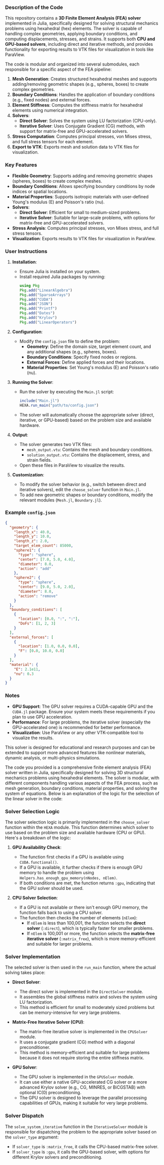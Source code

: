 ### Description of the Code

This repository contains a **3D Finite Element Analysis (FEA) solver** implemented in Julia, specifically designed for solving structural mechanics problems using hexahedral (hex) elements. The solver is capable of handling complex geometries, applying boundary conditions, and computing displacements, stresses, and strains. It supports both **CPU and GPU-based solvers**, including direct and iterative methods, and provides functionality for exporting results to VTK files for visualization in tools like ParaView.

The code is modular and organized into several submodules, each responsible for a specific aspect of the FEA pipeline:

1. **Mesh Generation**: Creates structured hexahedral meshes and supports adding/removing geometric shapes (e.g., spheres, boxes) to create complex geometries.
2. **Boundary Conditions**: Handles the application of boundary conditions (e.g., fixed nodes) and external forces.
3. **Element Stiffness**: Computes the stiffness matrix for hexahedral elements using numerical integration.
4. **Solvers**:
   - **Direct Solver**: Solves the system using LU factorization (CPU-only).
   - **Iterative Solver**: Uses Conjugate Gradient (CG) methods, with support for matrix-free and GPU-accelerated solvers.
5. **Stress Computation**: Computes principal stresses, von Mises stress, and full stress tensors for each element.
6. **Export to VTK**: Exports mesh and solution data to VTK files for visualization.

### Key Features

- **Flexible Geometry**: Supports adding and removing geometric shapes (spheres, boxes) to create complex meshes.
- **Boundary Conditions**: Allows specifying boundary conditions by node indices or spatial locations.
- **Material Properties**: Supports isotropic materials with user-defined Young's modulus (E) and Poisson's ratio (nu).
- **Solvers**:
  - **Direct Solver**: Efficient for small to medium-sized problems.
  - **Iterative Solver**: Suitable for large-scale problems, with options for matrix-free and GPU-accelerated solvers.
- **Stress Analysis**: Computes principal stresses, von Mises stress, and full stress tensors.
- **Visualization**: Exports results to VTK files for visualization in ParaView.

### User Instructions

1. **Installation**:
   - Ensure Julia is installed on your system.
   - Install required Julia packages by running:
     ```julia
     using Pkg
     Pkg.add("LinearAlgebra")
     Pkg.add("SparseArrays")
     Pkg.add("CUDA")
     Pkg.add("JSON")
     Pkg.add("Printf")
     Pkg.add("Dates")
     Pkg.add("Krylov")
     Pkg.add("LinearOperators")
     ```

2. **Configuration**:
   - Modify the `config.json` file to define the problem:
     - **Geometry**: Define the domain size, target element count, and any additional shapes (e.g., spheres, boxes).
     - **Boundary Conditions**: Specify fixed nodes or regions.
     - **External Forces**: Define applied forces and their locations.
     - **Material Properties**: Set Young's modulus (E) and Poisson's ratio (nu).

3. **Running the Solver**:
   - Run the solver by executing the `Main.jl` script:
     ```julia
     include("Main.jl")
     HEXA.run_main("path/to/config.json")
     ```
   - The solver will automatically choose the appropriate solver (direct, iterative, or GPU-based) based on the problem size and available hardware.

4. **Output**:
   - The solver generates two VTK files:
     - `mesh_output.vtu`: Contains the mesh and boundary conditions.
     - `solution_output.vtu`: Contains the displacement, stress, and strain fields.
   - Open these files in ParaView to visualize the results.

5. **Customization**:
   - To modify the solver behavior (e.g., switch between direct and iterative solvers), edit the `choose_solver` function in `Main.jl`.
   - To add new geometric shapes or boundary conditions, modify the relevant modules (`Mesh.jl`, `Boundary.jl`).

### Example `config.json`

```json
{
  "geometry": {
    "length_x": 40.0,
    "length_y": 10.0,
    "length_z": 2.0,
    "target_elem_count": 85000,
    "sphere1": {
      "type": "sphere",
      "center": [7.0, 5.0, 4.0],
      "diameter": 8.0,
      "action": "add"
    },
    "sphere2": {
      "type": "sphere",
      "center": [9.0, 5.0, 2.0],
      "diameter": 8.0,
      "action": "remove"
    }
  },
  "boundary_conditions": [
    {
      "location": [0.0, ":", ":"],
      "DoFs": [1, 2, 3]
    }
  ],
  "external_forces": [
    {
      "location": [1.0, 0.0, 0.0],
      "F": [0.0, 10.0, 0.0]
    }
  ],
  "material": {
    "E": 2.1e11,
    "nu": 0.3
  }
}
```

### Notes

- **GPU Support**: The GPU solver requires a CUDA-capable GPU and the `CUDA.jl` package. Ensure your system meets these requirements if you plan to use GPU acceleration.
- **Performance**: For large problems, the iterative solver (especially the GPU-accelerated one) is recommended for better performance.
- **Visualization**: Use ParaView or any other VTK-compatible tool to visualize the results.

This solver is designed for educational and research purposes and can be extended to support more advanced features like nonlinear materials, dynamic analysis, or multi-physics simulations.


The code you provided is a comprehensive finite element analysis (FEA) solver written in Julia, specifically designed for solving 3D structural mechanics problems using hexahedral elements. The solver is modular, with different components handling various aspects of the FEA process, such as mesh generation, boundary conditions, material properties, and solving the system of equations. Below is an explanation of the logic for the selection of the linear solver in the code:

### Solver Selection Logic

The solver selection logic is primarily implemented in the `choose_solver` function within the `HEXA` module. This function determines which solver to use based on the problem size and available hardware (CPU or GPU). Here's a breakdown of the logic:

1. **GPU Availability Check**:
   - The function first checks if a GPU is available using `CUDA.functional()`.
   - If a GPU is available, it further checks if there is enough GPU memory to handle the problem using `Helpers.has_enough_gpu_memory(nNodes, nElem)`.
   - If both conditions are met, the function returns `:gpu`, indicating that the GPU solver should be used.

2. **CPU Solver Selection**:
   - If a GPU is not available or there isn't enough GPU memory, the function falls back to using a CPU solver.
   - The function then checks the number of elements (`nElem`):
     - If `nElem` is less than 100,001, the function selects the **direct solver** (`:direct`), which is typically faster for smaller problems.
     - If `nElem` is 100,001 or more, the function selects the **matrix-free iterative solver** (`:matrix_free`), which is more memory-efficient and suitable for larger problems.

### Solver Implementation

The selected solver is then used in the `run_main` function, where the actual solving takes place:

- **Direct Solver**:
  - The direct solver is implemented in the `DirectSolver` module.
  - It assembles the global stiffness matrix and solves the system using LU factorization.
  - This method is efficient for small to moderately sized problems but can be memory-intensive for very large problems.

- **Matrix-Free Iterative Solver (CPU)**:
  - The matrix-free iterative solver is implemented in the `CPUSolver` module.
  - It uses a conjugate gradient (CG) method with a diagonal preconditioner.
  - This method is memory-efficient and suitable for large problems because it does not require storing the entire stiffness matrix.

- **GPU Solver**:
  - The GPU solver is implemented in the `GPUSolver` module.
  - It can use either a native GPU-accelerated CG solver or a more advanced Krylov solver (e.g., CG, MINRES, or BiCGSTAB) with optional IC(0) preconditioning.
  - The GPU solver is designed to leverage the parallel processing capabilities of GPUs, making it suitable for very large problems.

### Solver Dispatch

The `solve_system_iterative` function in the `IterativeSolver` module is responsible for dispatching the problem to the appropriate solver based on the `solver_type` argument:

- If `solver_type` is `:matrix_free`, it calls the CPU-based matrix-free solver.
- If `solver_type` is `:gpu`, it calls the GPU-based solver, with options for different Krylov solvers and preconditioning.

